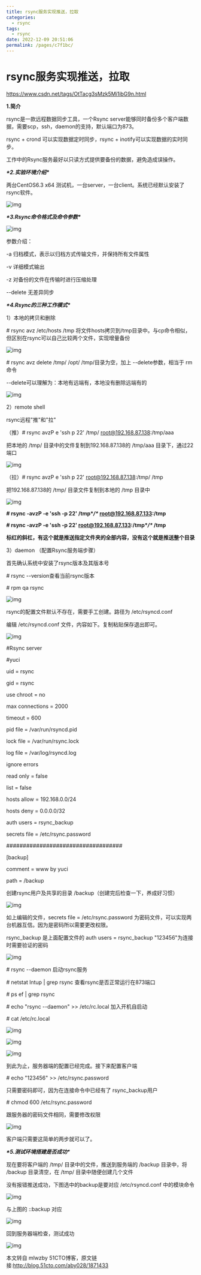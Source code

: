 ```yaml
---
title: rsync服务实现推送，拉取
categories: 
  - rsync
tags: 
  - rsync
date: 2022-12-09 20:51:06
permalink: /pages/c7f1bc/
---
```


# rsync服务实现推送，拉取

https://www.csdn.net/tags/OtTacg3sMzk5Mi1ibG9n.html

**1.简介**

rsync是一款远程数据同步工具，一个Rsync server能够同时备份多个客户端数据，需要scp，ssh，daemon的支持，默认端口为873。

rsync + crond 可以实现数据定时同步，rsync + inotify可以实现数据的实时同步。

工作中的Rsync服务最好以只读方式提供要备份的数据，避免造成误操作。

***\*2.实验环境介绍\****

两台CentOS6.3 x64  测试机，一台server，一台client。系统已经默认安装了rsync软件。

![img](http://s3.51cto.com/wyfs02/M02/8A/01/wKioL1gkBdaDE-dQAAAE5R3eKYo767.png)

***\*3.Rsync命令格式及命令参数\****

![img](http://s3.51cto.com/wyfs02/M00/8A/05/wKiom1gkBdaBFVmoAAAEEauWqYY331.png)

参数介绍：

-a   归档模式，表示以归档方式传输文件，并保持所有文件属性

-v   详细模式输出

-z   对备份的文件在传输时进行压缩处理

--delete   无差异同步

***\*4.Rsync的三种工作模式\****

1）本地的拷贝和删除

\# rsync avz /etc/hosts /tmp  将文件hosts拷贝到/tmp目录中。与cp命令相似，但区别在rsync可以自己比较两个文件，实现增量备份

![img](http://s3.51cto.com/wyfs02/M02/8A/05/wKiom1gkBdaCu9GFAAAENpjOZwk289.png)

\# rsync avz delete /tmp/ /opt/    /tmp/目录为空，加上 --delete参数，相当于 rm 命令

--delete可以理解为：本地有远端有，本地没有删除远端有的

![img](http://s3.51cto.com/wyfs02/M00/8A/01/wKioL1gkBdfBqcSQAAAEeSjaT88079.png)

2）remote shell

rsync远程"推"和"拉"

（推）# rsync avzP e 'ssh p 22' /tmp/ root@192.168.87.138:/tmp/aaa

把本地的 /tmp/ 目录中的文件复制到192.168.87.138的 /tmp/aaa 目录下，通过22端口

![img](http://s3.51cto.com/wyfs02/M02/8A/01/wKioL1gkBdfgv6I3AAAGCVg3uT4163.png)

（拉）# rsync avzP e 'ssh p 22' root@192.168.87.138:/tmp/ /tmp

把192.168.87.138的 /tmp/ 目录文件复制到本地的 /tmp 目录中

![img](http://s3.51cto.com/wyfs02/M00/8A/05/wKiom1gkBdfRu9JBAAAF6tIHihM264.png)

**# rsync -avzP -e 'ssh -p 22' /tmp\**/\** root@192.168.87.133:/tmp**

**# rsync -avzP -e 'ssh -p 22' root@192.168.87.133:/tmp\**/\** /tmp**

**标红的斜杠，有这个就是推送指定文件夹的全部内容，没有这个就是推送整个目录**

3）daemon   （配置Rsync服务端步骤）

首先确认系统中安装了rsync版本及其版本号

\# rsync --version查看当前rsync版本

\# rpm qa rsync

![img](http://s3.51cto.com/wyfs02/M00/8A/01/wKioL1gkBdfzI5MAAAAfMXva_mk381.png)

rsync的配置文件默认不存在，需要手工创建。路径为 /etc/rsyncd.conf

编辑 /etc/rsyncd.conf 文件，内容如下。复制粘贴保存退出即可。

![img](http://s3.51cto.com/wyfs02/M01/8A/05/wKiom1gkBdfyZRnNAAAEUhEq4iU490.png)

\#Rsync server

\#yuci

uid = rsync

gid = rsync

use chroot = no

max connections = 2000

timeout = 600

pid file = /var/run/rsyncd.pid

lock file = /var/run/rsync.lock

log file = /var/log/rsyncd.log

ignore errors

read only = false

list = false

hosts allow = 192.168.0.0/24

hosts deny = 0.0.0.0/32

auth users = rsync_backup

secrets file = /etc/rsync.password

\###################################

[backup]

comment = www by yuci

path = /backup

创建rsync用户及共享的目录 /backup（创建完后检查一下，养成好习惯）

![img](http://s3.51cto.com/wyfs02/M01/8A/01/wKioL1gkBdjzcbjKAAAM4CSuIcI314.png)

如上编辑的文件，secrets file = /etc/rsync.password 为密码文件，可以实现两台机器互信。因为是密码所以需要更改权限。

rsync_backup 是上面配置文件的 auth users = rsync_backup  "123456"为连接时需要验证的密码

![img](http://s3.51cto.com/wyfs02/M01/8A/05/wKiom1gkBdjD35w0AAAKUNSr_A8689.png)

\# rsync --daemon   启动rsync服务

\# netstat lntup | grep rsync   查看rsync是否正常运行在873端口

\# ps ef | grep rsync

\# echo "rsync --daemon" >> /etc/rc.local    加入开机自启动

\# cat /etc/rc.local

![img](http://s3.51cto.com/wyfs02/M01/8A/01/wKioL1gkBdjzn-nSAAAIrYeLOGo175.png)

![img](http://s3.51cto.com/wyfs02/M02/8A/05/wKiom1gkBdjy_DqPAAAHzZg6JvE349.png)

![img](http://s3.51cto.com/wyfs02/M02/8A/05/wKiom1gkBdnSIG1-AAASzQvpjwU577.png)

到此为止，服务器端的配置已经完成。接下来配置客户端

\# echo "123456" >> /etc/rsync.password

只需要密码即可，因为在连接命令中已经有了 rsync_backup用户

\# chmod 600 /etc/rsync.password

跟服务器的密码文件相同，需要修改权限

![img](http://s3.51cto.com/wyfs02/M02/8A/01/wKioL1gkBdmwQdYDAAAIMT79i0I947.png)

客户端只需要这简单的两步就可以了。

***\*5.测试环境搭建是否成功\****

现在要将客户端的 /tmp/ 目录中的文件，推送到服务端的 /backup 目录中，将 /backup 目录清空，在 /tmp/ 目录中随便创建几个文件

没有报错推送成功，下图选中的backup是要对应 /etc/rsyncd.conf 中的模块命令

![img](http://s3.51cto.com/wyfs02/M02/8A/01/wKioL1gkBdmBNVCUAAAR1mwLce0510.png)

与上图的 ::backup 对应

![img](http://s3.51cto.com/wyfs02/M00/8A/05/wKiom1gkBdmDlzuxAAAJfLW17Hc554.png)

回到服务器端检查，测试成功

![img](http://s3.51cto.com/wyfs02/M00/8A/05/wKiom1gkBdmwYMjTAAAE0_uB2wo600.png)

本文转自  mlwzby  51CTO博客，原文链接:http://blog.51cto.com/aby028/1871433
